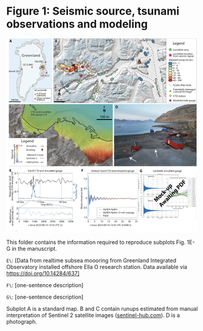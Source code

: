 # Figure 1: Seismic source, tsunami observations and modeling

![Fig1](f1.png)

This folder contains the information required to reproduce subplots Fig. 1E-G in the manuscript.

`E\`: [Data from realtime subsea moooring from Greenland Integrated Observatory installed offshore Ella O research station. Data available via https://doi.org/10.14284/637]

`F\`: [one-sentence description]

`G\`: [one-sentence description]

Subplot A is a standard map. B and C contain runups estimated from manual interpretation of Sentinel 2 satellite images ([sentinel-hub.com](https://sentinel-hub.com)). D is a photograph.
